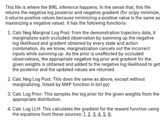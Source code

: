 This file is where the BIRL inference happens. In the sense that, this file returns the negative log posterior and negative gradient (for scipy minimize, it returns positive values because minimizing a positive value is the same as maximizing a negative value).
It has the following functions:

1. Calc Neg Marginal Log Post: from the demonstration trajectory data, it marginalizes each occluded observation by summing up the negative 
log likelihood and gradient obtained by every state and action combination. As we know, marginalization cancels out the incorrect inputs
while summing up. As the prior is unaffected by occluded observations, the appropriate negative log prior and gradient for the given weights
is obtained and added to the negative log likelihood to get the posterior and the updated values are returned.

2. Calc Neg Log Post: This does the same as above, except without marginalizing. (Used by MAP function in birl.py)

3. Calc Log Prior: This samples the log prior for the given weights from the appropriate distribution.

4. Calc Log LLH: This calculates the gradient for the reward function using the equations from these sources: [1](https://github.com/prasuchit/mmap-irl/blob/master/mmap-irl-note.pdf),
[2](https://papers.nips.cc/paper/4479-map-inference-for-bayesian-inverse-reinforcement-learning), 
[3](https://www.aaai.org/ocs/index.php/IJCAI/IJCAI13/paper/viewPaper/6572), 
[4](https://papers.nips.cc/paper/4737-nonparametric-bayesian-inverse-reinforcement-learning-for-multiple-reward-functions),
[5](https://arxiv.org/abs/1206.5264),
[6](https://papers.nips.cc/paper/4479-map-inference-for-bayesian-inverse-reinforcement-learning-supplemental.zip);

